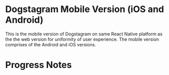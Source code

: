 # Dogstagram Mobile Version (iOS and Android)

This is the mobile version of Dogstagram on same React Native platform as the the web version for uniformity of user experience. The mobile version comprises of the Android and iOS versions. 

# Progress Notes


